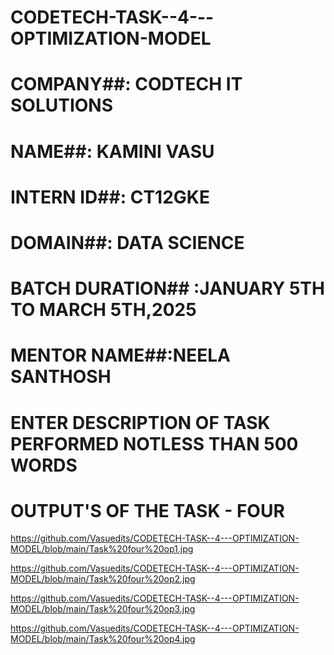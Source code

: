 # CODETECH-TASK--4---OPTIMIZATION-MODEL

# COMPANY##: CODTECH IT SOLUTIONS
# NAME##: KAMINI VASU
# INTERN ID##: CT12GKE
# DOMAIN##: DATA SCIENCE
# BATCH DURATION## :JANUARY 5TH TO MARCH 5TH,2025
# MENTOR NAME##:NEELA SANTHOSH
# ENTER DESCRIPTION OF TASK PERFORMED NOTLESS THAN 500 WORDS

# OUTPUT'S OF THE TASK - FOUR

https://github.com/Vasuedits/CODETECH-TASK--4---OPTIMIZATION-MODEL/blob/main/Task%20four%20op1.jpg

https://github.com/Vasuedits/CODETECH-TASK--4---OPTIMIZATION-MODEL/blob/main/Task%20four%20op2.jpg

https://github.com/Vasuedits/CODETECH-TASK--4---OPTIMIZATION-MODEL/blob/main/Task%20four%20op3.jpg

https://github.com/Vasuedits/CODETECH-TASK--4---OPTIMIZATION-MODEL/blob/main/Task%20four%20op4.jpg
